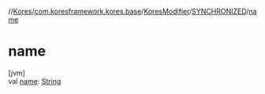 //[Kores](../../../../index.md)/[com.koresframework.kores.base](../../index.md)/[KoresModifier](../index.md)/[SYNCHRONIZED](index.md)/[name](name.md)

# name

[jvm]\
val [name](name.md): [String](https://kotlinlang.org/api/latest/jvm/stdlib/kotlin/-string/index.html)
